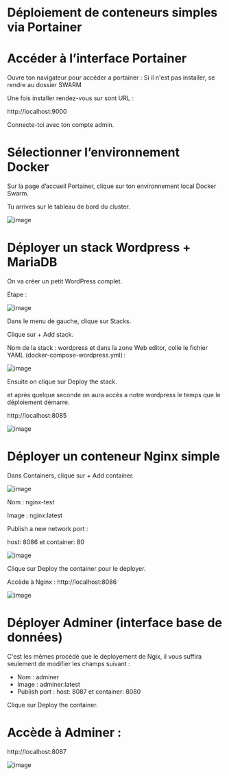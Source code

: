 # Déploiement de conteneurs simples via Portainer

# Accéder à l’interface Portainer

Ouvre ton navigateur pour accéder a portainer : 
Si il n'est pas installer, se rendre au dossier SWARM

Une fois installer rendez-vous sur sont URL : 

http://localhost:9000

Connecte-toi avec ton compte admin.

# Sélectionner l’environnement Docker
Sur la page d’accueil Portainer, clique sur ton environnement local Docker Swarm.

Tu arrives sur le tableau de bord du cluster.

![image](https://github.com/user-attachments/assets/2d0c40c8-f5fe-4188-8c20-cb4e09988604)


# Déployer un stack Wordpress + MariaDB
On va créer un petit WordPress complet.

Étape :

![image](https://github.com/user-attachments/assets/15d6d2d6-8f37-4c5d-929b-b3155057b3a1)

Dans le menu de gauche, clique sur Stacks.

Clique sur + Add stack.

Nom de la stack : wordpress et dans la zone Web editor, colle le fichier YAML (docker-compose-wordpress.yml) :

![image](https://github.com/user-attachments/assets/840acb78-6927-4477-a660-dc645a0ba108)

Ensuite on clique sur Deploy the stack.

et après quelque seconde on aura accès a notre wordpress le temps que le déploiement démarre.

http://localhost:8085

![image](https://github.com/user-attachments/assets/63beec18-45d2-4ccb-a122-c3ee523011ae)



# Déployer un conteneur Nginx simple

Dans Containers, clique sur + Add container.

![image](https://github.com/user-attachments/assets/6988adea-ea84-451a-8ced-eac73b2cd6a8)

Nom : nginx-test

Image : nginx:latest

Publish a new network port :

host: 8086 et container: 80

![image](https://github.com/user-attachments/assets/851cf46d-5f90-4402-b33a-624cd2f9a698)

Clique sur Deploy the container pour le deployer.

Accède à Nginx : http://localhost:8086

![image](https://github.com/user-attachments/assets/35871960-1556-4dda-8714-175d70954b94)


# Déployer Adminer (interface base de données)

C'est les mêmes procédé que le deployement de Ngix, il vous suffira seulement de modifier les champs suivant : 

- Nom : adminer
- Image : adminer:latest
- Publish port : host: 8087 et container: 8080

Clique sur Deploy the container.

# Accède à Adminer :

http://localhost:8087

![image](https://github.com/user-attachments/assets/140beb00-db8e-463a-85ae-02ccff582762)

